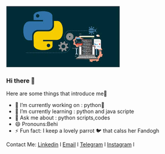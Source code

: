 ![logo](https://github.com/behnazmohammadi77/behnazmohammadi77/blob/main/assets/download.jpg)
### Hi there 👋

<!--
**behnazmohammadi77/behnazmohammadi77** is a ✨ _special_ ✨ repository because its `README.md` (this file) appears on your GitHub profile. -->

Here are some things that introduce me🙈

- 🔭 I’m currently working on : python🐍
- 🌱 I’m currently learning : python and java scripte
- 💬 Ask me about : python scripts,codes
- 😄 Pronouns:Behi
- ⚡ Fun fact: I keep a lovely parrot 🐦 that calss her Fandogh

Contact Me:
[Linkedin](https://www.linkedin.com/in/behnaz-mohammadi-3790511bb/)  l  [Email](behnazmohamadi3@gmail.com) l [Telegram](t.me/shadi_moshirieh) l  [Instagram](https://instagram.com/behnaz_._mohammadi) l
